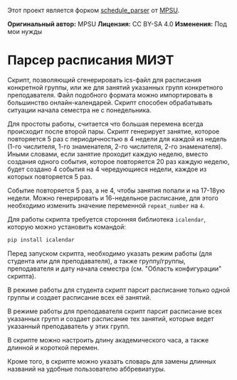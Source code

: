 Этот проект является форком [schedule_parser](https://github.com/MPSU/schedule_parser) от [MPSU](https://github.com/MPSU).

**Оригинальный автор:** MPSU
**Лицензия:** CC BY-SA 4.0
**Изменения:** Под мои нужды

# Парсер расписания МИЭТ

Скрипт, позволяющий сгенерировать ics-файл для расписания конкретной группы, или же для занятий указанных групп конкретного преподавателя. Файл подобного формата можно импортировать в большинство онлайн-календарей. Скрипт способен обрабатывать ситуации начала семестра не с понедельника.

Для простоты работы, считается что большая перемена всегда происходит после второй пары. Скрипт генерирует занятие, которое повторяется 5 раз с периодичностью в 4 недели для каждой из недель (1-го числителя, 1-го знаменателя, 2-го числителя, 2-го знаменателя). Иными словами, если занятие проходит каждую неделю, вместо создания одного события, которое повторяется 20 раз каждую неделю, будет создано 4 события на 4 чередующиеся недели, каждое из которых повторяется 5 раз.

Событие повторяется 5 раз, а не 4, чтобы занятия попали и на 17-18ую недели. Можно генерировать и 16-недельное расписание, для этого необходимо изменить значение переменной `repeat_number` на `4`.

Для работы скрипта требуется сторонняя библиотека `icalendar`, которую можно установить командой:

```bash
pip install icalendar
```

Перед запуском скрипта, необходимо указать режим работы (для студента или для преподавателя), а также группу/группы, преподавателя и дату начала семестра (см. "Область конфигурации" скрипта).

В режиме работы для студента скрипт парсит расписание только одной группы и создает расписание всех её занятий.

В режиме работы для преподавателя скрипт парсит расписание всех указанных групп и создает расписание тех занятий, которые ведет указанный преподаватель у этих групп.

В скрипте можно настроить длину академического часа, а также длинной и короткой перемен.

Кроме того, в скрипте можно указать словарь для замены длинных названий на удобные пользователю аббревиатуры.
